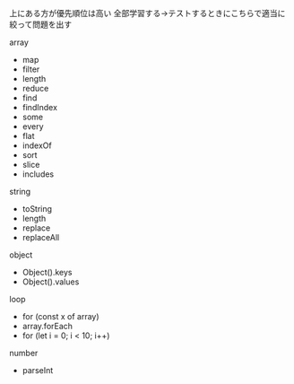 上にある方が優先順位は高い
全部学習する→テストするときにこちらで適当に絞って問題を出す

array
- map
- filter
- length
- reduce
- find
- findIndex
- some
- every
- flat
- indexOf
- sort
- slice
- includes

<!-- https://developer.mozilla.org/ja/docs/Web/JavaScript/Reference/Global_Objects/String -->
string
- toString
- length
- replace
- replaceAll

object
- Object().keys
- Object().values

loop
- for (const x of array)
- array.forEach
- for (let i = 0; i < 10; i++)

number
- parseInt
